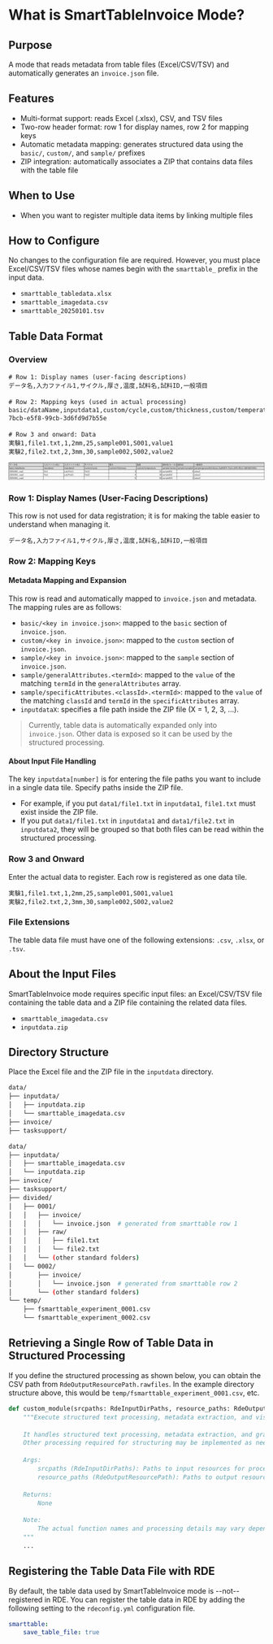 # What is SmartTableInvoice Mode?

## Purpose

A mode that reads metadata from table files (Excel/CSV/TSV) and automatically generates an `invoice.json` file.

## Features

- Multi-format support: reads Excel (.xlsx), CSV, and TSV files
- Two-row header format: row 1 for display names, row 2 for mapping keys
- Automatic metadata mapping: generates structured data using the `basic/`, `custom/`, and `sample/` prefixes
- ZIP integration: automatically associates a ZIP that contains data files with the table file

## When to Use

- When you want to register multiple data items by linking multiple files

## How to Configure

No changes to the configuration file are required. However, you must place Excel/CSV/TSV files whose names begin with the `smarttable_` prefix in the input data.

- `smarttable_tabledata.xlsx`
- `smarttable_imagedata.csv`
- `smarttable_20250101.tsv`

## Table Data Format

### Overview

```csv
# Row 1: Display names (user-facing descriptions)
データ名,入力ファイル1,サイクル,厚さ,温度,試料名,試料ID,一般項目

# Row 2: Mapping keys (used in actual processing)
basic/dataName,inputdata1,custom/cycle,custom/thickness,custom/temperature,sample/names,sample/sampleId,sample/generalAttributes.3adf9874-7bcb-e5f8-99cb-3d6fd9d7b55e

# Row 3 and onward: Data
実験1,file1.txt,1,2mm,25,sample001,S001,value1
実験2,file2.txt,2,3mm,30,sample002,S002,value2
```

![smarttable_excel_sample](../../img/smarttable_excel_sample.png)

### Row 1: Display Names (User-Facing Descriptions)

This row is not used for data registration; it is for making the table easier to understand when managing it.

```csv
データ名,入力ファイル1,サイクル,厚さ,温度,試料名,試料ID,一般項目
```

### Row 2: Mapping Keys

#### Metadata Mapping and Expansion

This row is read and automatically mapped to `invoice.json` and metadata. The mapping rules are as follows:

- `basic/<key in invoice.json>`: mapped to the `basic` section of `invoice.json`.
- `custom/<key in invoice.json>`: mapped to the `custom` section of `invoice.json`.
- `sample/<key in invoice.json>`: mapped to the `sample` section of `invoice.json`.
- `sample/generalAttributes.<termId>`: mapped to the `value` of the matching `termId` in the `generalAttributes` array.
- `sample/specificAttributes.<classId>.<termId>`: mapped to the `value` of the matching `classId` and `termId` in the `specificAttributes` array.
- `inputdataX`: specifies a file path inside the ZIP file (X = 1, 2, 3, …).

> Currently, table data is automatically expanded only into `invoice.json`. Other data is exposed so it can be used by the structured processing.

#### About Input File Handling

The key `inputdata[number]` is for entering the file paths you want to include in a single data tile. Specify paths inside the ZIP file.

- For example, if you put `data1/file1.txt` in `inputdata1`, `file1.txt` must exist inside the ZIP file.
- If you put `data1/file1.txt` in `inputdata1` and `data1/file2.txt` in `inputdata2`, they will be grouped so that both files can be read within the structured processing.

### Row 3 and Onward

Enter the actual data to register. Each row is registered as one data tile.

```csv
実験1,file1.txt,1,2mm,25,sample001,S001,value1
実験2,file2.txt,2,3mm,30,sample002,S002,value2
```

### File Extensions

The table data file must have one of the following extensions: `.csv`, `.xlsx`, or `.tsv`.

## About the Input Files

SmartTableInvoice mode requires specific input files: an Excel/CSV/TSV file containing the table data and a ZIP file containing the related data files.

- `smarttable_imagedata.csv`
- `inputdata.zip`

## Directory Structure

Place the Excel file and the ZIP file in the `inputdata` directory.

```bash
data/
├── inputdata/
│   ├── inputdata.zip
│   └── smarttable_imagedata.csv
├── invoice/
├── tasksupport/
```

```bash
data/
├── inputdata/
│   ├── smarttable_imagedata.csv
│   └── inputdata.zip
├── invoice/
├── tasksupport/
├── divided/
│   ├── 0001/
│   │   ├── invoice/
│   │   │   └── invoice.json  # generated from smarttable row 1
│   │   ├── raw/
│   │   │   ├── file1.txt
│   │   │   └── file2.txt
│   │   └── (other standard folders)
│   └── 0002/
│       ├── invoice/
│       │   └── invoice.json  # generated from smarttable row 2
│       └── (other standard folders)
└── temp/
    ├── fsmarttable_experiment_0001.csv
    └── fsmarttable_experiment_0002.csv
```

## Retrieving a Single Row of Table Data in Structured Processing

If you define the structured processing as shown below, you can obtain the CSV path from `RdeOutputResourcePath.rawfiles`. In the example directory structure above, this would be `temp/fsmarttable_experiment_0001.csv`, etc.

```python
def custom_module(srcpaths: RdeInputDirPaths, resource_paths: RdeOutputResourcePath) -> None:
    """Execute structured text processing, metadata extraction, and visualization.

    It handles structured text processing, metadata extraction, and graphing.
    Other processing required for structuring may be implemented as needed.

    Args:
        srcpaths (RdeInputDirPaths): Paths to input resources for processing.
        resource_paths (RdeOutputResourcePath): Paths to output resources for saving results.

    Returns:
        None

    Note:
        The actual function names and processing details may vary depending on the project.
    """
    ...
```

## Registering the Table Data File with RDE

By default, the table data used by SmartTableInvoice mode is --not-- registered in RDE. You can register the table data in RDE by adding the following setting to the `rdeconfig.yml` configuration file.

```yaml
smarttable:
    save_table_file: true
```
